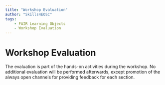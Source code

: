 ```yaml
---
title: "Workshop Evaluation"
author: "Skills4EOSC"
tags: 
    - FAIR Learning Objects
    - Workshop Evaluation
---
```


# Workshop Evaluation

The evaluation is part of the hands-on activities during the workshop. No additional evaluation will be performed afterwards, except promotion of the always open channels for providing feedback for each section.